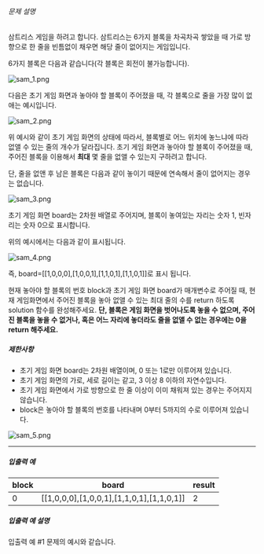 ###### 문제 설명

삼트리스 게임을 하려고 합니다. 삼트리스는 6가지 블록을 차곡차곡 쌓았을 때 가로 방향으로 한 줄을 빈틈없이 채우면 해당 줄이 없어지는 게임입니다.

6가지 블록은 다음과 같습니다(각 블록은 회전이 불가능합니다).

![sam_1.png](https://grepp-programmers.s3.ap-northeast-2.amazonaws.com/files/production/7c6971d2-468c-4ffd-a308-415fe26ff891/sam_1.png)

다음은 초기 게임 화면과 놓아야 할 블록이 주어졌을 때, 각 블록으로 줄을 가장 많이 없애는 예시입니다.

![sam_2.png](https://grepp-programmers.s3.ap-northeast-2.amazonaws.com/files/production/c0d91b8b-4bee-4753-a755-39ff0fb8ed5a/sam_2.png)

위 예시와 같이 초기 게임 화면의 상태에 따라서, 블록별로 어느 위치에 놓느냐에 따라 없앨 수 있는 줄의 개수가 달라집니다. 초기 게임 화면과 놓아야 할 블록이 주어졌을 때, 주어진 블록을 이용해서 **최대** 몇 줄을 없앨 수 있는지 구하려고 합니다.

단, 줄을 없앤 후 남은 블록은 다음과 같이 놓이기 때문에 연속해서 줄이 없어지는 경우는 없습니다.

![sam_3.png](https://grepp-programmers.s3.ap-northeast-2.amazonaws.com/files/production/becd8153-08e1-462b-8d80-6a1f3ee1bede/sam_3.png)

초기 게임 화면 board는 2차원 배열로 주어지며, 블록이 놓여있는 자리는 숫자 1, 빈자리는 숫자 0으로 표시합니다.

위의 예시에서는 다음과 같이 표시됩니다.

![sam_4.png](https://grepp-programmers.s3.ap-northeast-2.amazonaws.com/files/production/9f9ec1be-b41b-4b65-9c60-18d049fdac2c/sam_4.png)

즉, board=[[1,0,0,0],[1,0,0,1],[1,1,0,1],[1,1,0,1]]로 표시 됩니다.

현재 놓아야 할 블록의 번호 block과 초기 게임 화면 board가 매개변수로 주어질 때, 현재 게임화면에서 주어진 블록을 놓아 없앨 수 있는 최대 줄의 수를 return 하도록 solution 함수를 완성해주세요. **단, 블록은 게임 화면을 벗어나도록 놓을 수 없으며, 주어진 블록을 놓을 수 없거나, 혹은 어느 자리에 놓더라도 줄을 없앨 수 없는 경우에는 0을 return 해주세요.**

##### 제한사항

- 초기 게임 화면 board는 2차원 배열이며, 0 또는 1로만 이루어져 있습니다.
- 초기 게임 화면의 가로, 세로 길이는 같고, 3 이상 8 이하의 자연수입니다.
- 초기 게임 화면에서 가로 방향으로 한 줄 이상이 이미 채워져 있는 경우는 주어지지 않습니다.
- block은 놓아야 할 블록의 번호를 나타내며 0부터 5까지의 수로 이루어져 있습니다.

![sam_5.png](https://grepp-programmers.s3.ap-northeast-2.amazonaws.com/files/production/da71a142-e50e-4e65-a5d3-6b9b181a912f/sam_5.png)

------

##### 입출력 예

| block | board                                     | result |
| ----- | ----------------------------------------- | ------ |
| 0     | [[1,0,0,0],[1,0,0,1],[1,1,0,1],[1,1,0,1]] | 2      |

##### 입출력 예 설명

입출력 예 #1
문제의 예시와 같습니다.